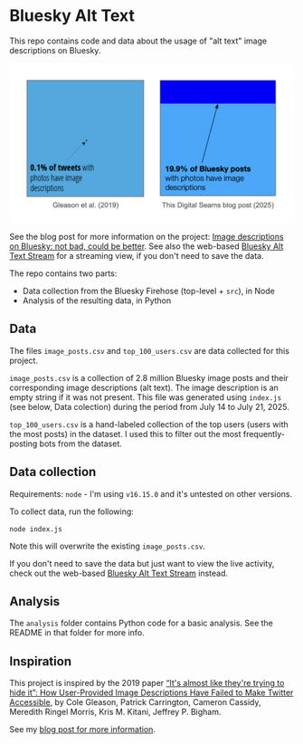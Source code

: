 # Bluesky Alt Text

This repo contains code and data about the usage of "alt text" image descriptions on Bluesky.

![19.9% of Bluesky image posts have image descriptions (Digital Seams blog post, 2025). Only 0.1% of Twitter image posts had image descriptions (Gleason et al., 2019) ](./bluesky-twitter-comparison.png)

See the blog post for more information on the project:
[Image descriptions on Bluesky: not bad, could be better](https://digitalseams.com/blog/image-descriptions-on-bluesky?ref=github.com/bobbiec/bluesky-alt-text).
See also the web-based [Bluesky Alt Text Stream](https://bobbiec.github.io/bluesky-alt-text.html) for a streaming view, if you don't need to save the data.

The repo contains two parts:

- Data collection from the Bluesky Firehose (top-level + `src`), in Node
- Analysis of the resulting data, in Python

## Data

The files `image_posts.csv` and `top_100_users.csv` are data collected for this project.

`image_posts.csv` is a collection of 2.8 million Bluesky image posts and their corresponding image descriptions (alt text).
The image description is an empty string if it was not present.
This file was generated using `index.js` (see below, Data colection)
during the period from July 14 to July 21, 2025.

`top_100_users.csv` is a hand-labeled collection of the top users (users with the most posts) in the dataset.
I used this to filter out the most frequently-posting bots from the dataset.

## Data collection

Requirements: `node` - I'm using `v16.15.0` and it's untested on other versions.

To collect data, run the following:

```
node index.js
```

Note this will overwrite the existing `image_posts.csv`.

If you don't need to save the data but just want to view the live activity,
check out the web-based [Bluesky Alt Text Stream](https://bobbiec.github.io/bluesky-alt-text.html) instead.

## Analysis

The `analysis` folder contains Python code for a basic analysis.
See the README in that folder for more info.

## Inspiration

This project is inspired by the 2019 paper [“It's almost like they're trying to hide it”: How User-Provided Image Descriptions Have Failed to Make Twitter Accessible](https://dl.acm.org/doi/10.1145/3308558.3313605),
by Cole Gleason, Patrick Carrington, Cameron Cassidy, Meredith Ringel Morris, Kris M. Kitani, Jeffrey P. Bigham.

See my [blog post for more information](https://digitalseams.com/blog/image-descriptions-on-bluesky?ref=github.com/bobbiec/bluesky-alt-text).
